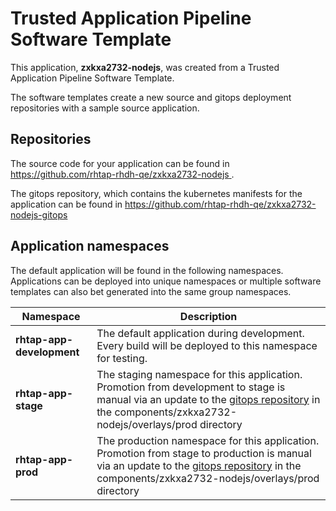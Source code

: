 # Trusted Application Pipeline Software Template

This application, **zxkxa2732-nodejs**, was created from a Trusted Application Pipeline Software Template.

The software templates create a new source and gitops deployment repositories with a sample source application. 

## Repositories

The source code for your application can be found in [https://github.com/rhtap-rhdh-qe/zxkxa2732-nodejs ](https://github.com/rhtap-rhdh-qe/zxkxa2732-nodejs ).
 
The gitops repository, which contains the kubernetes manifests for the application can be found in 
[https://github.com/rhtap-rhdh-qe/zxkxa2732-nodejs-gitops ](https://github.com/rhtap-rhdh-qe/zxkxa2732-nodejs-gitops ) 

## Application namespaces 

The default application will be found in the following namespaces. Applications can be deployed into unique namespaces or multiple software templates can also bet generated into the same group namespaces.  

|  Namespace   |  Description   |  
| -------- | -------- |   
| **rhtap-app-development** | The default application during development. Every build will be deployed to this namespace for testing. | 
| **rhtap-app-stage** | The staging namespace for this application. Promotion from development to stage is manual via an update to the [gitops repository](https://github.com/rhtap-rhdh-qe/zxkxa2732-nodejs-gitops ) in the components/zxkxa2732-nodejs/overlays/prod directory |  
| **rhtap-app-prod** | The production namespace for this application. Promotion from stage to production is manual via an update to the [gitops repository](https://github.com/rhtap-rhdh-qe/zxkxa2732-nodejs-gitops ) in the components/zxkxa2732-nodejs/overlays/prod directory | 